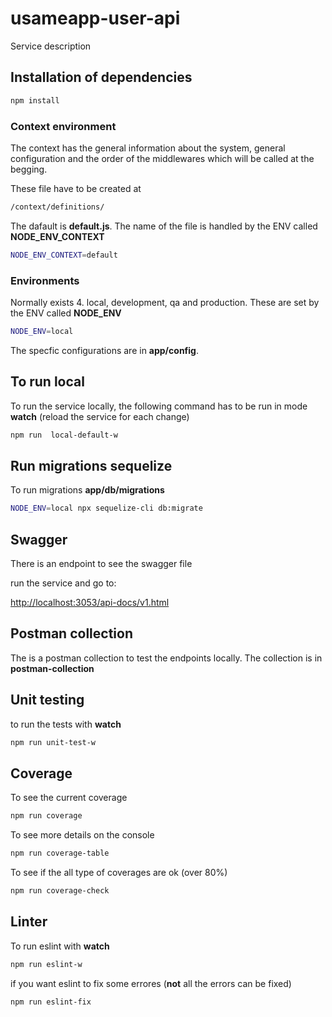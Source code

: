 # usameapp-user-api

Service description

## Installation of dependencies

```sh
npm install
```

### Context environment

The context has the general information about the system,  general configuration and  the order of the middlewares which will be called at the begging.

These file have to be created at

```sh
/context/definitions/
```

The dafault is **default.js**. The name of the file is handled by the ENV called **NODE_ENV_CONTEXT**

```sh
NODE_ENV_CONTEXT=default
```

### Environments

Normally exists 4. local, development, qa and production. These are set by the ENV called **NODE_ENV**

```sh
NODE_ENV=local
```

The specfic configurations are in **app/config**.

## To run  local

To run the service locally, the following  command has to be run in mode **watch** (reload the service for each change)

```sh
npm run  local-default-w
```

## Run migrations sequelize

To run migrations **app/db/migrations**

```sh
NODE_ENV=local npx sequelize-cli db:migrate
```

## Swagger

There is an endpoint to see the swagger file

run the service and go to:

[http://localhost:3053/api-docs/v1.html](http://localhost:3053/api-docs/v1.html)

## Postman collection

The is a postman collection to test the endpoints locally. The collection is in **postman-collection**

## Unit testing

to run the tests with **watch**

```sh
npm run unit-test-w
```

## Coverage

To see the current coverage

```sh
npm run coverage
```

To see more details on the console

```sh
npm run coverage-table
```

To see if the all type of coverages are ok (over 80%)

```sh
npm run coverage-check
```

## Linter

To run eslint with **watch**

```sh
npm run eslint-w
```

if you want eslint to fix some errores (**not** all the errors can be fixed)

```sh
npm run eslint-fix
```
